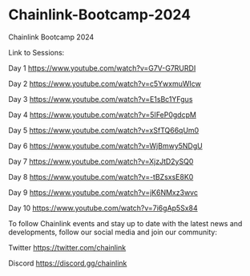 # Chainlink-Bootcamp-2024
Chainlink Bootcamp 2024<br>

Link to Sessions:

Day 1
https://www.youtube.com/watch?v=G7V-G7RURDI

​Day 2
https://www.youtube.com/watch?v=c5YwxmuWIcw

​Day 3
https://www.youtube.com/watch?v=E1sBc1YFgus

​Day 4
https://www.youtube.com/watch?v=5IFeP0gdcpM

​Day 5
https://www.youtube.com/watch?v=xSfTQ66qUm0

​Day 6
https://www.youtube.com/watch?v=WjBmwy5NDgU

​Day 7
https://www.youtube.com/watch?v=XjzJtD2ySQ0

​Day 8
https://www.youtube.com/watch?v=-tBZsxsE8K0

​Day 9
https://www.youtube.com/watch?v=jK6NMxz3wvc

​Day 10
https://www.youtube.com/watch?v=7i6gAp5Sx84

​To follow Chainlink events and stay up to date with the latest news and developments, follow our social media and join our community:

​Twitter
https://twitter.com/chainlink

​Discord
https://discord.gg/chainlink

​
